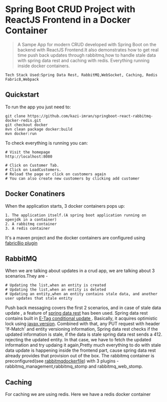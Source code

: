 # Spring Boot CRUD Project with ReactJS Frontend in a Docker Container
> A Sampe App for modern CRUD developed with Spring Boot on the backend with ReactJS Frontend.It also demonstrates how to get real time push back updates through rabbitmq,how to handle stale data with spring data rest  and caching with redis. Everything running inside  docker containers.

    Tech Stack Used:Spring Data Rest, RabbitMQ,WebSocket, Caching, Redis Fabric8,Webpack

## Quickstart
To run the app you just need to:

    git clone https://github.com/kazi-imran/springboot-react-rabbitmq-docker-redis.git 
    git checkout docker
    mvn clean package docker:build
    mvn docker:run
To check everything is running you can:

    # Visit the homepage
    http://localhost:8080
    
    # Click on Customer Tab.
    # Click on LoadCustomers.
    # Reload the page or click on customers again 
    # You can also create new customers by clicking add customer
    
   
## Docker Conatiners
When the application starts, 3 docker containers pops up:
    
    1. The application itself.(A spring boot application running on openjdk in a container)
    2. A rabbitmq container 
    3. A redis container
    
It's a maven project and the docker containers are configured using [fabric8io plugin](https://dmp.fabric8.io/)

## RabbitMQ
When we are talking about updates in a crud app, we are talking about 3 scenarios.They are -

    # Updating the list,when an entity is created
    # Updating the list,when an entity is deleted
    # Updating an entity,when an entity contains stale data, and another user updates that stale entity 

Push back messaging covers the first 2 scenarios, and in case of stale data update , a feature of [spring data rest](https://projects.spring.io/spring-data-rest/) has been used. Spring data rest contains built in [E-Tag conditional update ](https://spring.io/guides/tutorials/react-and-spring-data-rest/#react-and-spring-data-rest-part-3). Basically, it acquires  optimistic lock using [javax.version](https://docs.oracle.com/javaee/5/api/javax/persistence/Version.html). Combined with that, any PUT request with header 'If-Match' and entity versioning information, Spring data rest checks if the updated information is stale, if the data is stale spring data rest sends a 412. rejecting the updated entity. In that case, we have to fetch the updated information and try updaing it again,Pretty much everything to do with stale data update is happening inside the frontend part, cause spring data rest already provides that provision out of the box. The rabbitmq container is preconfigured(see [rabbitmqdockerfile](https://github.com/kazi-imran/springboot-react-rabbitmq-docker-redis/blob/docker/src/main/docker/RabbitMQDockerfile)) with 3 plugins -rabbitmq_management,rabbitmq_stomp and rabbitmq_web_stomp.


## Caching
For caching we are using redis. Here we have a redis docker container 

